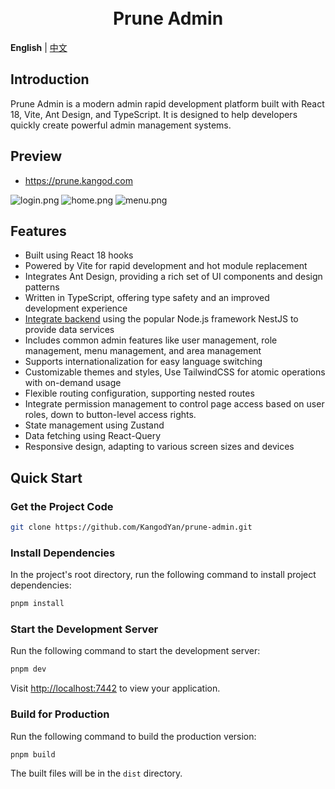 <div align="center"> 
<br> 
<br>
<h1> Prune Admin </h1>
</div>

**English** | [中文](./README.zh-CN.md)

## Introduction
Prune Admin is a modern admin rapid development platform built with React 18, Vite, Ant Design, and TypeScript. It is designed to help developers quickly create powerful admin management systems.

## Preview
+ https://prune.kangod.com

![login.png](https://qiniu.panlore.top/project/prune/20240224191913.png)
![home.png](https://qiniu.panlore.top/project/prune/20240224192244.png)
![menu.png](https://qiniu.panlore.top/project/prune/20240224192105.png)

## Features

- Built using React 18 hooks
- Powered by Vite for rapid development and hot module replacement
- Integrates Ant Design, providing a rich set of UI components and design patterns
- Written in TypeScript, offering type safety and an improved development experience
- [Integrate backend](https://github.com/KangodYan/prune-api) using the popular Node.js framework NestJS to provide data services
- Includes common admin features like user management, role management, menu management, and area management
- Supports internationalization for easy language switching
- Customizable themes and styles, Use TailwindCSS for atomic operations with on-demand usage
- Flexible routing configuration, supporting nested routes
- Integrate permission management to control page access based on user roles, down to button-level access rights.
- State management using Zustand
- Data fetching using React-Query
- Responsive design, adapting to various screen sizes and devices

## Quick Start

### Get the Project Code

```bash
git clone https://github.com/KangodYan/prune-admin.git
```

### Install Dependencies

In the project's root directory, run the following command to install project dependencies:

```bash
pnpm install
```

### Start the Development Server

Run the following command to start the development server:

```bash
pnpm dev
```

Visit [http://localhost:7442](http://localhost:7442) to view your application.

### Build for Production

Run the following command to build the production version:

```bash
pnpm build
```

The built files will be in the `dist` directory.
